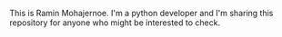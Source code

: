 This is Ramin Mohajernoe. I'm a python developer and I'm sharing this repository for anyone who might be interested to check.

